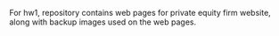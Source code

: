 For hw1, repository contains web pages for private equity firm website, along with backup images used on the web pages.
